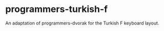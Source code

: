 programmers-turkish-f
=====================

An adaptation of programmers-dvorak for the Turkish F keyboard layout.
